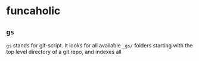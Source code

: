 # funcaholic
## `gs`

`gs` stands for git-script.  It looks for all available `_gs/` folders starting with the top level directory of a git repo, and indexes all
